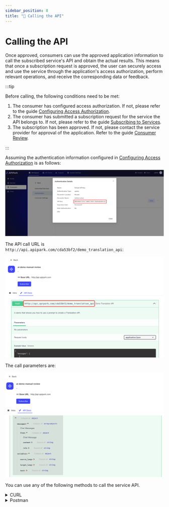 ```yaml
---
sidebar_position: 8
title: "🔗 Calling the API"
---
```


# Calling the API

Once approved, consumers can use the approved application information to call the subscribed service's API and obtain the actual results. This means that once a subscription request is approved, the user can securely access and use the service through the application's access authorization, perform relevant operations, and receive the corresponding data or feedback.

:::tip

Before calling, the following conditions need to be met:

1. The consumer has configured access authorization. If not, please refer to the guide [Configuring Access Authorization](./authorization/README.md).
2. The consumer has submitted a subscription request for the service the API belongs to. If not, please refer to the guide [Subscribing to Services](./consumers.md#订阅服务).
3. The subscription has been approved. If not, please contact the service provider for approval of the application. Refer to the guide [Consumer Review](./services/review_consumers.md#消费者审核).

:::

Assuming the authentication information configured in [Configuring Access Authorization](./authorization/README.md) is as follows:

![](images/2024-10-28/31d63b4ae839da18f52312e9d6b311ffe9dcfd2c8bc4be7eb52768b11305a43d.png)  

The API call URL is `http://api.apipark.com/cda53bf2/demo_translation_api`:

![](images/2024-10-28/5fbe42033e3fb02015f4ef886efd6b9d09ed560252a1fd2a35a94df3ebec5e16.png)  

The call parameters are:

![](images/2024-10-28/fe183d96daf35641e393949163734fc109d5282cf90cac68047803a2f215cf7c.png)  

You can use any of the following methods to call the service API.

<details>
<summary>CURL</summary>

Select a `server/virtual machine/PC` that can access the zone gateway node, and execute the following command:

```sh
curl -X POST -H "Authorization: 96f558e3-dcb7-4692-83f3-3043d4a83ee4" \
-H "Content-Type: application/json" -d "{\"messages\":[],\"variables\":{\"source_lang\":\"Chinese\",\"target_lang\":\"English\",\"text\":\"\"}}" \
http://api.apipark.com/cda53bf2/demo_translation_api
```

The call result is shown in the image below:
![](images/2024-10-28/e6a7201e96b69e731a151ec5c3b2c2c3e45604659c4a562cd7860d923a48b4a9.png)  

</details>

<details>
<summary>Postman</summary>

Fill in the authentication information, as shown below:

![](images/2024-10-28/441f6e996094f1a2e1742fd1ec2d313db96ef7d5d1bbded047afd0e768c5545c.png) 

Fill in the request body information, as shown below:

![](images/2024-10-28/944082a67c0a94f4a9dea0d7e63ff04a436955e647cbd487e4a6f5c3f7aab52f.png)  

The response result is shown below:

![](images/2024-10-28/6cbf1f796110957fbacb7732aab4d86135d7be26eaba24861f4de09641f8944a.png)  
</details>  